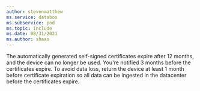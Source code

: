 ```yaml
---
author: stevenmatthew
ms.service: databox  
ms.subservice: pod
ms.topic: include
ms.date: 08/31/2021
ms.author: shaas
---
```


The automatically generated self-signed certificates expire after 12 months, and the device can no longer be used. You're notified 3 months before the certificates expire. To avoid data loss, return the device at least 1 month before certificate expiration so all data can be ingested in the datacenter before the certificates expire.

